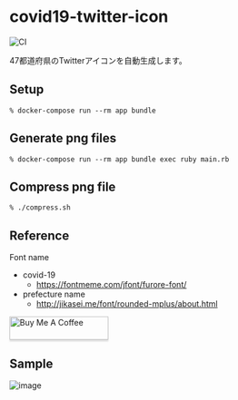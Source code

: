 # covid19-twitter-icon

![CI](https://github.com/matsubo/covid19-twitter-icon/workflows/CI/badge.svg)

47都道府県のTwitterアイコンを自動生成します。


## Setup

```
% docker-compose run --rm app bundle
```


## Generate png files

```
% docker-compose run --rm app bundle exec ruby main.rb
```

## Compress png file

```
% ./compress.sh
```

## Reference

Font name

- covid-19
  - https://fontmeme.com/jfont/furore-font/
- prefecture name
  - http://jikasei.me/font/rounded-mplus/about.html

<a href="https://www.buymeacoffee.com/matsubokkuri" target="_blank"><img src="https://www.buymeacoffee.com/assets/img/custom_images/orange_img.png" alt="Buy Me A Coffee" style="height: 41px !important;width: 174px !important;box-shadow: 0px 3px 2px 0px rgba(190, 190, 190, 0.5) !important;-webkit-box-shadow: 0px 3px 2px 0px rgba(190, 190, 190, 0.5) !important;" ></a>


## Sample

![image](https://user-images.githubusercontent.com/98103/87874728-1ab6f080-ca07-11ea-8b61-768e2eaa6da6.png)

